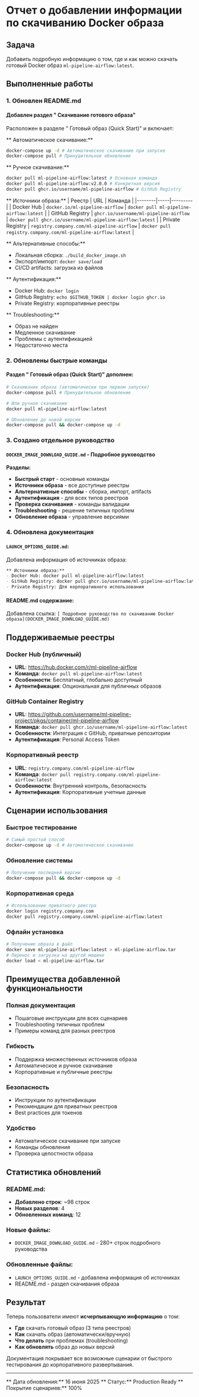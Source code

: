 # Отчет о добавлении информации по скачиванию Docker образа

## Задача
Добавить подробную информацию о том, где и как можно скачать готовый Docker образ `ml-pipeline-airflow:latest`.

## Выполненные работы

### 1. Обновлен README.md

#### Добавлен раздел " Скачивание готового образа"
Расположен в разделе " Готовый образ (Quick Start)" и включает:

** Автоматическое скачивание:**
```bash
docker-compose up -d # Автоматическое скачивание при запуске
docker-compose pull # Принудительное обновление
```

** Ручное скачивание:**
```bash
docker pull ml-pipeline-airflow:latest # Основная команда
docker pull ml-pipeline-airflow:v2.0.0 # Конкретная версия
docker pull ghcr.io/username/ml-pipeline-airflow # GitHub Registry
```

** Источники образа:**
| Реестр | URL | Команда |
|--------|-----|---------|
| Docker Hub | `docker.io/ml-pipeline-airflow` | `docker pull ml-pipeline-airflow:latest` |
| GitHub Registry | `ghcr.io/username/ml-pipeline-airflow` | `docker pull ghcr.io/username/ml-pipeline-airflow:latest` |
| Private Registry | `registry.company.com/ml-pipeline-airflow` | `docker pull registry.company.com/ml-pipeline-airflow:latest` |

** Альтернативные способы:**
- Локальная сборка: `./build_docker_image.sh`
- Экспорт/импорт: `docker save/load`
- CI/CD artifacts: загрузка из файлов

** Аутентификация:**
- Docker Hub: `docker login`
- GitHub Registry: `echo $GITHUB_TOKEN | docker login ghcr.io`
- Private Registry: корпоративные реестры

** Troubleshooting:**
- Образ не найден
- Медленное скачивание
- Проблемы с аутентификацией
- Недостаточно места

### 2. Обновлены быстрые команды

#### Раздел " Готовый образ (Quick Start)" дополнен:
```bash
# Скачивание образа (автоматически при первом запуске)
docker-compose pull # Принудительное обновление

# Или ручное скачивание
docker pull ml-pipeline-airflow:latest

# Обновление до новой версии
docker-compose pull && docker-compose up -d
```

### 3. Создано отдельное руководство

#### `DOCKER_IMAGE_DOWNLOAD_GUIDE.md` - Подробное руководство
**Разделы:**
- **Быстрый старт** - основные команды
- **Источники образа** - все доступные реестры
- **Альтернативные способы** - сборка, импорт, artifacts
- **Аутентификация** - для всех типов реестров
- **Проверка скачивания** - команды валидации
- **Troubleshooting** - решение типичных проблем
- **Обновление образа** - управление версиями

### 4. Обновлена документация

#### `LAUNCH_OPTIONS_GUIDE.md`:
Добавлена информация об источниках образа:
```markdown
** Источники образа:**
- Docker Hub: docker pull ml-pipeline-airflow:latest
- GitHub Registry: docker pull ghcr.io/username/ml-pipeline-airflow:latest
- Private Registry: Для корпоративного использования
```

#### README.md содержание:
Добавлена ссылка: `[ Подробное руководство по скачиванию Docker образа](DOCKER_IMAGE_DOWNLOAD_GUIDE.md)`

## Поддерживаемые реестры

### Docker Hub (публичный)
- **URL**: https://hub.docker.com/r/ml-pipeline-airflow
- **Команда**: `docker pull ml-pipeline-airflow:latest`
- **Особенности**: Бесплатный, глобально доступный
- **Аутентификация**: Опциональная для публичных образов

### GitHub Container Registry
- **URL**: https://github.com/username/ml-pipeline-project/pkgs/container/ml-pipeline-airflow
- **Команда**: `docker pull ghcr.io/username/ml-pipeline-airflow:latest`
- **Особенности**: Интеграция с GitHub, приватные репозитории
- **Аутентификация**: Personal Access Token

### Корпоративный реестр
- **URL**: `registry.company.com/ml-pipeline-airflow`
- **Команда**: `docker pull registry.company.com/ml-pipeline-airflow:latest`
- **Особенности**: Внутренний контроль, безопасность
- **Аутентификация**: Корпоративные учетные данные

## Сценарии использования

### Быстрое тестирование
```bash
# Самый простой способ
docker-compose up -d # Автоматическое скачивание
```

### Обновление системы
```bash
# Получение последней версии
docker-compose pull && docker-compose up -d
```

### Корпоративная среда
```bash
# Использование приватного реестра
docker login registry.company.com
docker pull registry.company.com/ml-pipeline-airflow:latest
```

### Офлайн установка
```bash
# Получение образа в файл
docker save ml-pipeline-airflow:latest > ml-pipeline-airflow.tar
# Перенос и загрузка на другой машине
docker load < ml-pipeline-airflow.tar
```

## Преимущества добавленной функциональности

### Полная документация
- Пошаговые инструкции для всех сценариев
- Troubleshooting типичных проблем
- Примеры команд для разных реестров

### Гибкость
- Поддержка множественных источников образа
- Автоматическое и ручное скачивание
- Корпоративные и публичные реестры

### Безопасность
- Инструкции по аутентификации
- Рекомендации для приватных реестров
- Best practices для токенов

### Удобство
- Автоматическое скачивание при запуске
- Команды обновления
- Проверка целостности образа

## Статистика обновлений

### README.md:
- **Добавлено строк**: ~98 строк
- **Новых разделов**: 4
- **Обновленных команд**: 12

### Новые файлы:
- `DOCKER_IMAGE_DOWNLOAD_GUIDE.md` - 280+ строк подробного руководства

### Обновленные файлы:
- `LAUNCH_OPTIONS_GUIDE.md` - добавлена информация об источниках
- README.md - раздел скачивания образа

## Результат

Теперь пользователи имеют **исчерпывающую информацию** о том:
- **Где** скачать готовый образ (3 типа реестров)
- **Как** скачать образ (автоматически/вручную)
- **Что делать** при проблемах (troubleshooting)
- **Как обновлять** образ до новых версий

Документация покрывает все возможные сценарии от быстрого тестирования до корпоративного развертывания.

---

** Дата обновления:** 16 июня 2025
** Статус:** Production Ready
** Покрытие сценариев:** 100%
